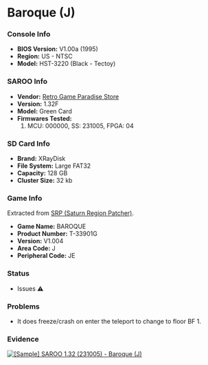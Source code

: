 # Baroque (J)

### Console Info

- <b>BIOS Version:</b> V1.00a (1995)
- <b>Region:</b> US - NTSC
- <b>Model:</b> HST-3220 (Black - Tectoy)

### SAROO Info

- <b>Vendor:</b> [Retro Game Paradise Store](https://s.click.aliexpress.com/e/_DlEfAgf)
- <b>Version:</b> 1.32F
- <b>Model:</b> Green Card
- <b>Firmwares Tested:</b>
  1. MCU: 000000, SS: 231005, FPGA: 04

### SD Card Info

- <b>Brand:</b> XRayDisk
- <b>File System:</b> Large FAT32
- <b>Capacity:</b> 128 GB
- <b>Cluster Size:</b> 32 kb

### Game Info

Extracted from [SRP (Saturn Region Patcher)](https://segaxtreme.net/resources/saturn-region-patcher.81/download).

- <b>Game Name:</b> BAROQUE
- <b>Product Number:</b> T-33901G
- <b>Version:</b> V1.004
- <b>Area Code:</b> J
- <b>Peripheral Code:</b> JE

### Status

- Issues :warning:

### Problems

- It does freeze/crash on enter the teleport to change to floor BF 1.

### Evidence

[![[Sample] SAROO 1.32 (231005) - Baroque (J)](https://img.youtube.com/vi/AAW2ZivOnZw/0.jpg)](https://www.youtube.com/watch?v=AAW2ZivOnZw)
